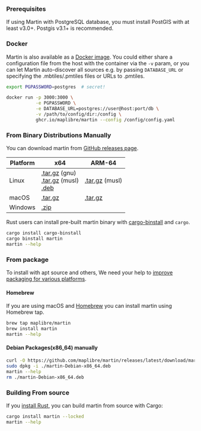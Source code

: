 ### Prerequisites

If using Martin with PostgreSQL database, you must install PostGIS with at least v3.0+. Postgis v3.1+ is recommended.

### Docker

Martin is also available as a [Docker image](https://ghcr.io/maplibre/martin). You could either share a configuration
file from the host with the container via the `-v` param, or you can let Martin auto-discover all sources e.g. by
passing `DATABASE_URL` or specifying the .mbtiles/.pmtiles files or URLs to .pmtiles.

```bash
export PGPASSWORD=postgres  # secret!

docker run -p 3000:3000 \
           -e PGPASSWORD \
           -e DATABASE_URL=postgres://user@host:port/db \
           -v /path/to/config/dir:/config \
           ghcr.io/maplibre/martin --config /config/config.yaml
```

### From Binary Distributions Manually

You can download martin from [GitHub releases page](https://github.com/maplibre/martin/releases).

| Platform | x64                                                                                              | ARM-64                              |
|----------|--------------------------------------------------------------------------------------------------|-------------------------------------|
| Linux    | [.tar.gz][rl-linux-x64] (gnu)<br>[.tar.gz][rl-linux-x64-musl] (musl)<br>[.deb][rl-linux-x64-deb] | [.tar.gz][rl-linux-a64-musl] (musl) |
| macOS    | [.tar.gz][rl-macos-x64]                                                                          | [.tar.gz][rl-macos-a64]             |
| Windows  | [.zip][rl-win64-zip]                                                                             |                                     |

[rl-linux-x64]: https://github.com/maplibre/martin/releases/latest/download/martin-x86_64-unknown-linux-gnu.tar.gz

[rl-linux-x64-musl]: https://github.com/maplibre/martin/releases/latest/download/martin-x86_64-unknown-linux-musl.tar.gz

[rl-linux-x64-deb]: https://github.com/maplibre/martin/releases/latest/download/martin-Debian-x86_64.deb

[rl-linux-a64-musl]: https://github.com/maplibre/martin/releases/latest/download/martin-aarch64-unknown-linux-musl.tar.gz

[rl-macos-x64]: https://github.com/maplibre/martin/releases/latest/download/martin-x86_64-apple-darwin.tar.gz

[rl-macos-a64]: https://github.com/maplibre/martin/releases/latest/download/martin-aarch64-apple-darwin.tar.gz

[rl-win64-zip]: https://github.com/maplibre/martin/releases/latest/download/martin-x86_64-pc-windows-msvc.zip

Rust users can install pre-built martin binary
with [cargo-binstall](https://github.com/cargo-bins/cargo-binstall) and `cargo`.

```bash
cargo install cargo-binstall
cargo binstall martin
martin --help
```

### From package

To install with apt source and others, We need your help
to [improve packaging for various platforms](https://github.com/maplibre/martin/issues/578).

#### Homebrew

If you are using macOS and [Homebrew](https://brew.sh/) you can install martin using Homebrew tap.

```bash
brew tap maplibre/martin
brew install martin
martin --help
```

#### Debian Packages(x86_64) manually

```bash
curl -O https://github.com/maplibre/martin/releases/latest/download/martin-Debian-x86_64.deb
sudo dpkg -i ./martin-Debian-x86_64.deb
martin --help
rm ./martin-Debian-x86_64.deb
```

### Building From source

If you [install Rust](https://www.rust-lang.org/tools/install), you can build martin from source with Cargo:

```bash
cargo install martin --locked
martin --help
```
